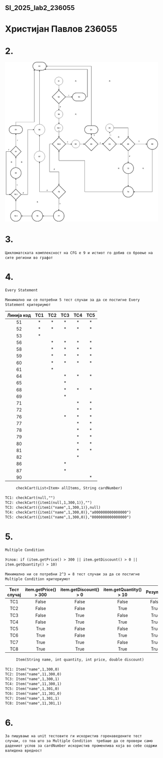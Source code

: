 ## SI_2025_lab2_236055

# Христијан Павлов 236055

# 2.
![Control Flow Graph сликата е CFG.jpg](CFG.jpg)

# 3.
    Цикломатската комплексност на CFG е 9 и истиот го добив со броење на сите региони во графот
# 4.
    Every Statement 

    Минимално ни се потребни 5 тест случаи за да се постигне Every Statement критериумот 

| Линија код | ТС1 | ТС2 | ТС3 | ТС4 | ТС5 |
|:----------:|:---:|:---:|:---:|:---:|:---:|
|     51     |  *  |  *  |  *  |  *  |  *  |
|     52     |  *  |  *  |  *  |  *  |  *  |
|     53     |  *  |     |     |     |     |
|     56     |     |  *  |  *  |  *  |  *  |
|     58     |     |  *  |  *  |  *  |  *  |
|     59     |     |  *  |  *  |  *  |  *  |
|     60     |     |  *  |  *  |  *  |  *  |
|     61     |     |  *  |     |     |     |
|     64     |     |     |  *  |  *  |  *  |
|     65     |     |     |  *  |     |     |
|     68     |     |     |  *  |  *  |  *  |
|     69     |     |     |  *  |     |     |
|     71     |     |     |     |  *  |  *  |
|     72     |     |     |     |  *  |  *  |
|     76     |     |     |  *  |  *  |  *  |
|     77     |     |     |     |  *  |  *  |
|     78     |     |     |     |  *  |  *  |
|     79     |     |     |     |  *  |  *  |
|     80     |     |     |     |  *  |  *  |
|     81     |     |     |     |  *  |  *  |
|     82     |     |     |     |  *  |     |
|     86     |     |     |  *  |     |     |
|     87     |     |     |  *  |     |     |
|     90     |     |     |     |     |  *  |
    
         checkCart(List<Item> allItems, String cardNumber)

    ТС1: checkCart(null,"")
    ТС2: checkCart({item1(null,1,300,1)},"")
    ТС3: checkCart({item1("name",1,300,1)},null)
    ТС4: checkCart({item1("name",1,300,0)},"a000000000000000")
    ТС5: checkCart({item1("name",1,300,0)},"0000000000000000")
	
# 5.
    Multiple Condition

    Услов: if (item.getPrice() > 300 || item.getDiscount() > 0 || item.getQuantity() > 10)

    Минимално ни се потребни 2^3 = 8 тест случаи за да се постигне Multiple Condition критериумот

| Тест случај | item.getPrice() > 300 | item.getDiscount() > 0 | item.getQuantity() > 10 | Резултат |
|:-----------:|:---------------------:|:----------------------:|:-----------------------:|:--------:|
| ТС1         | False                 | False                  | False                   | False    |
| ТС2         | False                 | False                  | True                    | True     |
| ТС3         | False                 | True                   | False                   | True     |
| ТС4         | False                 | True                   | True                    | True     |
| ТС5         | True                  | False                  | False                   | True     |
| ТС6         | True                  | False                  | True                    | True     |
| ТС7         | True                  | True                   | False                   | True     |
| ТС8         | True                  | True                   | True                    | True     |

         Item(String name, int quantity, int price, double discount)
    
    ТС1: Item("name",1,300,0)
    ТС2: Item("name",11,300,0)
    ТС3: Item("name",1,300,1)
    ТС4: Item("name",11,300,1)
    ТС5: Item("name",1,301,0)
    ТС6: Item("name",11,301,0)
    ТС7: Item("name",1,301,1)
    ТС8: Item("name",11,301,1)

# 6.
    За пишување на unit тестовите ги искористив горенаведените тест случаи, со тоа што за Multiple Condition  требаше да се провери само дадениот услов за cardNumber искористив променлива која во себе содржи валидена вредност
 